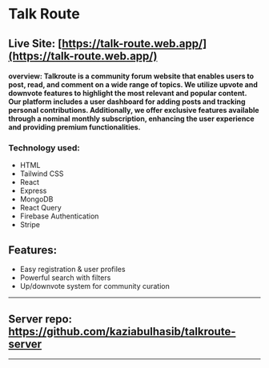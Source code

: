 # Talk Route
## Live Site: [https://talk-route.web.app/](https://talk-route.web.app/)
#### overview: Talkroute is a community forum website that enables users to post, read, and comment on a wide range of topics. We utilize upvote and downvote features to highlight the most relevant and popular content. Our platform includes a user dashboard for adding posts and tracking personal contributions. Additionally, we offer exclusive features available through a nominal monthly subscription, enhancing the user experience and providing premium functionalities.

### Technology used: 
- HTML
- Tailwind CSS
- React
- Express
- MongoDB
- React Query
- Firebase Authentication
- Stripe

## Features:

- Easy registration & user profiles
- Powerful search with filters
- Up/downvote system for community curation



---


## Server repo: https://github.com/kaziabulhasib/talkroute-server
---


